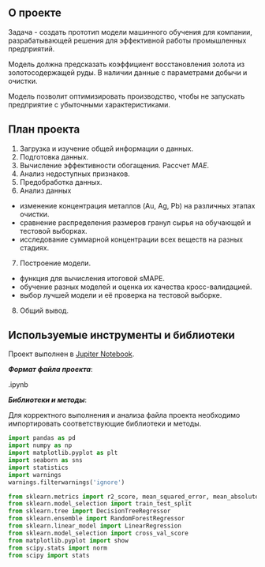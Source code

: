 ## О проекте
Задача - создать прототип модели машинного обучения для компании, разрабатывающей решения для эффективной работы промышленных предприятий.

Модель должна предсказать коэффициент восстановления золота из золотосодержащей руды. В наличии данные с параметрами добычи и очистки.

Модель позволит оптимизировать производство, чтобы не запускать предприятие с убыточными характеристиками.

## План проекта

1. Загрузка и изучение общей информации о данных.
2. Подготовка данных.
3. Вычисление эффективности обогащения. Рассчет *MAE*.
4. Анализ недоступных признаков.
5. Предобработка данных.
6. Анализ данных
  - изменение концентрация металлов (Au, Ag, Pb) на различных этапах очистки.
  - сравнение распределения размеров гранул сырья на обучающей и тестовой выборках.
  - исследование суммарной концентрации всех веществ на разных стадиях.
7. Построение модели.
  - функция для вычисления итоговой sMAPE.
  - обучение разных моделей и оценка их качества кросс-валидацией.
  - выбор лучшей модели и её проверка на тестовой выборке.
8. Общий вывод.

## Используемые инструменты и библиотеки

Проект выполнен в [Jupiter Notebook](https://jupyter.org/install.html).

***Формат файла проекта***:

.ipynb

***Библиотеки и методы***:

Для корректного выполнения и анализа файла проекта необходимо импортировать соответствующие библиотеки и методы.

```python
import pandas as pd
import numpy as np
import matplotlib.pyplot as plt
import seaborn as sns
import statistics
import warnings
warnings.filterwarnings('ignore')

from sklearn.metrics import r2_score, mean_squared_error, mean_absolute_error, accuracy_score
from sklearn.model_selection import train_test_split
from sklearn.tree import DecisionTreeRegressor
from sklearn.ensemble import RandomForestRegressor
from sklearn.linear_model import LinearRegression
from sklearn.model_selection import cross_val_score
from matplotlib.pyplot import show
from scipy.stats import norm
from scipy import stats
```
